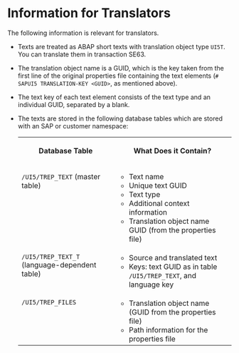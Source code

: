 <!-- loio17d242da9f0a4b36a37d6d49acf4fe5f -->

# Information for Translators

The following information is relevant for translators.

-   Texts are treated as ABAP short texts with translation object type `UI5T`. You can translate them in transaction SE63.
-   The translation object name is a GUID, which is the key taken from the first line of the original properties file containing the text elements \(`# SAPUI5 TRANSLATION-KEY <GUID>`, as mentioned above\).
-   The text key of each text element consists of the text type and an individual GUID, separated by a blank.
-   The texts are stored in the following database tables which are stored with an SAP or customer namespace:


    <table>
    <tr>
    <th valign="top">

    Database Table


    
    </th>
    <th valign="top">

    What Does it Contain?


    
    </th>
    </tr>
    <tr>
    <td valign="top">
    
    `/UI5/TREP_TEXT` \(master table\)


    
    </td>
    <td valign="top">
    
    -   Text name
    -   Unique text GUID
    -   Text type
    -   Additional context information
    -   Translation object name GUID \(from the properties file\)


    
    </td>
    </tr>
    <tr>
    <td valign="top">
    
    `/UI5/TREP_TEXT_T` \(language-dependent table\)


    
    </td>
    <td valign="top">
    
    -   Source and translated text
    -   Keys: text GUID as in table `/UI5/TREP_TEXT`, and language key


    
    </td>
    </tr>
    <tr>
    <td valign="top">
    
    `/UI5/TREP_FILES` 


    
    </td>
    <td valign="top">
    
    -   Translation object name \(GUID from the properties file\)
    -   Path information for the properties file



    
    </td>
    </tr>
    </table>
    

